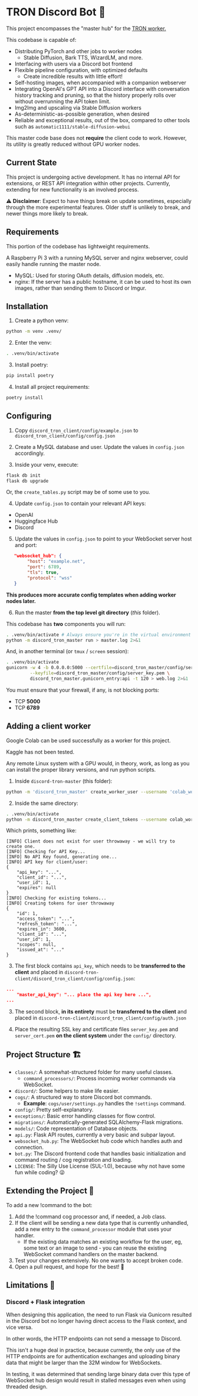 # TRON Discord Bot 🤖

This project encompasses the "master hub" for the [TRON worker.](https://github.com/bghira/discord-tron-client)

This codebase is capable of:

* Distributing PyTorch and other jobs to worker nodes
  + Stable Diffusion, Bark TTS, WizardLM, and more.
* Interfacing with users via a Discord bot frontend
* Flexible pipeline configuration, with optimized defaults
  + Create incredible results with little effort!
* Self-hosting images, when accompanied with a companion webserver
* Integrating OpenAI's GPT API into a Discord interface with conversation
  history tracking and pruning, so that the history properly rolls over
  without overrunning the API token limit.
* Img2Img and upscaling via Stable Diffusion workers
* As-deterministic-as-possible generation, when desired
* Reliable and exceptional results, out of the box, compared to other
  tools such as `automatic1111/stable-diffusion-webui`

This master code base does not **require** the client code to work.
However, its utility is greatly reduced without GPU worker nodes.

## Current State

This project is undergoing active development. It has no internal API
for extensions, or REST API integration within other projects.
Currently, extending for new functionality is an involved process.

⚠️ **Disclaimer**: Expect to have things break on update sometimes,
especially through the more experimental features.
Older stuff is unlikely to break, and newer things more likely to break.

## Requirements

This portion of the codebase has lightweight requirements.

A Raspberry Pi 3 with a running MySQL server and nginx webserver,
could easily handle running the master node.

* MySQL: Used for storing OAuth details, diffusion models, etc.
* nginx: If the server has a public hostname, it can be used to
  host its own images, rather than sending them to Discord or Imgur.

## Installation

1. Create a python venv:

```bash
python -m venv .venv/
```

2. Enter the venv:

```bash
. .venv/bin/activate
```

3. Install poetry:

```bash
pip install poetry
```

4. Install all project requirements:

```bash
poetry install
```

## Configuring

1. Copy `discord_tron_client/config/example.json` to `discord_tron_client/config/config.json`

2. Create a MySQL database and user. Update the values in `config.json` accordingly.

3. Inside your venv, execute:

```bash
flask db init
flask db upgrade
```

Or, the `create_tables.py` script may be of some use to you.

4. Update `config.json` to contain your relevant API keys:
  + OpenAI
  + Huggingface Hub
  + Discord

5. Update the values in `config.json` to point to your WebSocket server host and port:

```json
   "websocket_hub": {
        "host": "example.net",
        "port": 6789,
        "tls": true,
        "protocol": "wss"
   }
```

**This produces more accurate config templates when adding worker nodes later.**

6. Run the master **from the top level git directory** (*this* folder).

This codebase has **two** components you will run:

```bash
. .venv/bin/activate # Always ensure you're in the virtual environment first.
python -m discord_tron_master run > master.log 2>&1
```

And, in another terminal (or `tmux` / `screen` session):

```bash
. .venv/bin/activate
gunicorn -w 4 -b 0.0.0.0:5000 --certfile=discord_tron_master/config/server_cert.pem \
         --keyfile=discord_tron_master/config/server_key.pem \
         discord_tron_master.gunicorn_entry:api -t 120 > web.log 2>&1
```

You must ensure that your firewall, if any, is not blocking ports:

* TCP **5000**
* TCP **6789**

## Adding a client worker

Google Colab can be used successfully as a worker for this project.

Kaggle has not been tested.

Any remote Linux system with a GPU would, in theory, work, as long
as you can install the proper library versions, and run python scripts.

1. Inside `discord-tron-master` (this folder):

```bash
python -m 'discord_tron_master' create_worker_user --username 'colab_worker' --password 'example.pass' --email 'colab@example.net'
```

2. Inside the same directory:

```bash
. .venv/bin/activate
python -m discord_tron_master create_client_tokens --username colab_worker
```

Which prints, something like:

```
[INFO] Client does not exist for user throwaway - we will try to create one.
[INFO] Checking for API Key...
[INFO] No API Key found, generating one...
[INFO] API key for client/user:
{
    "api_key": "...",
    "client_id": "...",
    "user_id": 1,
    "expires": null
}
[INFO] Checking for existing tokens...
[INFO] Creating tokens for user throwaway
{
    "id": 1,
    "access_token": "...",
    "refresh_token": "...",
    "expires_in": 3600,
    "client_id": "...",
    "user_id": 1,
    "scopes": null,
    "issued_at": "..."
}
```
3. The first block contains `api_key`, which needs to be **transferred to the client**
   and placed in `discord-tron-client/discord_tron_client/config/config.json`:

```json
...
    "master_api_key": "... place the api key here ...",
...
```
3. The second block, **in its entirety** must be **transferred to the client**
   and placed in `discord-tron-client/discord_tron_client/config/auth.json`

4. Place the resulting SSL key and certificate files `server_key.pem` and
   `server_cert.pem` **on the client system** under the `config/` directory.

## Project Structure 🏗️

* `classes/`: A somewhat-structured folder for many useful classes.
  + `command_processors/`: Process incoming worker commands via WebSocket.
* `discord/`: Some helpers to make life easier.
* `cogs/`: A structured way to store Discord bot commands.
  + **Example**: `cogs/user/settings.py` handles the `!settings` command.
* `config/`: Pretty self-explanatory.
* `exceptions/`: Basic error handling classes for flow control.
* `migrations/`: Automatically-generated SQLAlchemy-Flask migrations.
* `models/`: Code representation of Database objects.
* `api.py`: Flask API routes, currently a very basic and subpar layout.
* `websocket_hub.py`: The WebSocket hub code which handles auth and connection.
* `bot.py`: The Discord frontend code that handles basic initialization and
   command routing / cog registration and loading.
* `LICENSE`: The Silly Use License (SUL-1.0), because why not have some fun
  while coding? 😜

## Extending the Project 🚀

To add a new !command to the bot:

1. Add the !command cog processor and, if needed, a Job class.
2. If the client will be sending a new data type that is currently unhandled,
   add a new entry to the `command_processor` module that uses your handler.
   + If the existing data matches an existing workflow for the user, eg,
     some text or an image to send - you can reuse the existing WebSocket
     command handlers on the master backend.
4. Test your changes extensively. No one wants to accept broken code.
5. Open a pull request, and hope for the best! 🤞

## Limitations 😬

### Discord + Flask integration

When designing this application, the need to run Flask via Gunicorn
resulted in the Discord bot no longer having direct access to the
Flask context, and vice versa.

In other words, the HTTP endpoints can not send a message to Discord.

This isn't a huge deal in practice, because currently, the only use
of the HTTP endpoints are for authentication exchanges and uploading
binary data that might be larger than the 32M window for WebSockets.

In testing, it was determined that sending large binary data over
this type of WebSocket hub design would result in stalled messages
even when using threaded design.